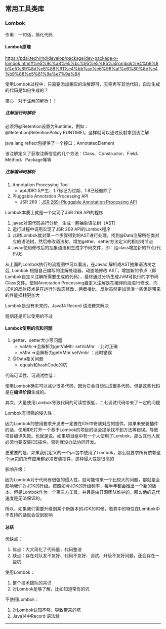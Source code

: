 ## 常用工具类库

### Lombok

作用：一句话，简化代码

#### Lombok原理

https://pdai.tech/md/develop/package/dev-package-x-lombok.html#%e5%9c%a8%e5%bc%95%e5%85%a5lombok%e4%b9%8b%e5%89%8d%e6%88%91%e4%bb%ac%e6%98%af%e6%80%8e%e4%b9%88%e5%81%9a%e7%9a%84

使用Lombok过程中，只需要添加相应的注解即可，无需再写其他代码，自动生成的代码是如何生成的？

核心：对于注解的解析！！

##### 注解运行时解析

必须将@Retention设置为Runtime，例如：@Retention(RetentionPolicy.RUNTIME)。这样就可以通过反射拿到该注解

java.lang.reflect包提供了一个接口：AnnotatedElement

该注解定义了获取注解信息的几个方法：Class、Constructor、Field、Method、Package等等

##### 注解编译时解析

1. Annotation Processing Tool
   - aptJDK1.5产生、1.7标记为过期、1.8已经删除了
2. Pluggable Annotation Processing API
   - JSR 269：[JSR 269: Pluggable Annotation Processing API](https://www.jcp.org/en/jsr/proposalDetails?id=269)

Lombok本质上就是一个实现了JSR 269 API的程序

1. javac对源代码进行分析，生成一颗抽象语法树（AST)
2. 运行过程中调用实现了JSR 269 API的Lombok程序
3. 此时Lombok就对第一个步骤得到的AST进行处理，找到@Data注解所在类对应的语法树，然后修改语法树，增加getter、setter方法定义的相应树节点
4. javac使用修改后的抽象语法树生成字节码文件，即：给class增加新的节点(代码块)



从上面的Lombok执行的流程图中可以看出，在Javac 解析成AST抽象语法树之后, Lombok 根据自己编写的注解处理器，动态地修改 AST，增加新的节点（即Lombok自定义注解所需要生成的代码），最终通过分析生成JVM可执行的字节码Class文件。使用Annotation Processing自定义注解是在编译阶段进行修改，而JDK的反射技术是在运行时动态修改，两者相比，反射虽然更加灵活一些但是带来的性能损耗更加大



Lombok是没有未来的，Java14 Record 语法糖来解决

短期还是可以使用的不过



#### Lombok使用的坑和问题

1. getter、setter大小写问题
   - vaMhr=>会解析为getVaMhr setVaMhr  ：此时正确
   - vMhr  =>会解析为getVMhr  setVmhr  ：此时错误
2. @Data相关问题
   - equals和hashCode的坑



代码可读性、可调试性低：

使用Lombok确实可以减少很多代码，因为它会自动生成很多代码，但是这些代码是在**编译阶段**生成的。

其次，大量使用Lombok导致代码的可读性很低，二七调试代码带来了一定的问题



Lombok有很强的侵入性：

因为Lombok的使用要求开发者一定要在IDE中安装对应的插件。如果未安装插件的话，使用IDE打开一个基于Lombok的项目的话会提示找不到方法等错误。导致项目编译失败。也就是说，如果项目组中有一个人使用了Lombok，那么其他人就必须也要安装IDE插件。否则就没办法协同开发。

更重要的是，如果我们定义的一个jar包中使用了Lombok，那么就要求所有依赖这个jar包的所有应用都必须安装插件，这种侵入性是很高的



影响升级：

因为Lombok对于代码有很强的侵入性，就可能带来一个比较大的问题，那就是会影响我们对JDK的升级。按照如今JDK的升级频率，每半年都会推出一个新的版本，但是Lombok作为一个第三方工具，并且是由开源团队维护的，那么他的迭代速度是无法保证的。

所以，如果我们需要升级到某个新版本的JDK的时候，若其中的特性在Lombok中不支持的话就会受到影响



#### 总结

优缺点：

1. 优点：大大简化了代码量，代码整洁
2. 缺点：存在对队友不友好、代码不友好、调试、升级不友好问题，还会存在一些坑

使用Lombok：

1. 整个技术团队的共识
2. 对Lombok足够了解，比如知道常有的坑

不使用Lombok：

1. 对Lombok认知不够，导致带来的坑
2. Java14中Record 语法糖



---

